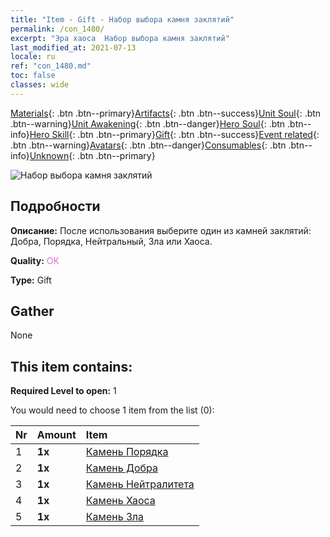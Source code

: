 ```yaml
---
title: "Item - Gift - Набор выбора камня заклятий"
permalink: /con_1480/
excerpt: "Эра хаоса  Набор выбора камня заклятий"
last_modified_at: 2021-07-13
locale: ru
ref: "con_1480.md"
toc: false
classes: wide
---
```

 [Materials](/ItemsRU/){: .btn .btn--primary}[Artifacts](/ItemsRU/Artifacts/){: .btn .btn--success}[Unit Soul](/ItemsRU/UnitSoul/){: .btn .btn--warning}[Unit Awakening](/ItemsRU/UnitAwakening/){: .btn .btn--danger}[Hero Soul](/ItemsRU/HeroSoul/){: .btn .btn--info}[Hero Skill](/ItemsRU/HeroSkill/){: .btn .btn--primary}[Gift](/ItemsRU/Gift/){: .btn .btn--success}[Event related](/ItemsRU/Events/){: .btn .btn--warning}[Avatars](/ItemsRU/Avatars/){: .btn .btn--danger}[Consumables](/ItemsRU/Consumables/){: .btn .btn--info}[Unknown](/ItemsRU/Unknown/){: .btn .btn--primary}

 ![Набор выбора камня заклятий](/images/t/i_907094.png)

## Подробности
 **Описание:** После использования выберите один из камней заклятий: Добра, Порядка, Нейтральный, Зла или Хаоса.

 **Quality:** <span style="color: #DA70D6">OK</span>

 **Type:** Gift

## Gather

  None

## This item contains:

 **Required Level to open:** 1

 You would need to choose 1 item from the list (0):

  | Nr | Amount |     Item    |
  |:---|:-------|:------------|
  | 1 |  **1x** | [Камень Порядка](/ItemsRU/con_1123/) |  | 
  | 2 |  **1x** | [Камень Добра](/ItemsRU/con_1124/) |  | 
  | 3 |  **1x** | [Камень Нейтралитета](/ItemsRU/con_1125/) |  | 
  | 4 |  **1x** | [Камень Хаоса](/ItemsRU/con_1126/) |  | 
  | 5 |  **1x** | [Камень Зла](/ItemsRU/con_1127/) |  | 
